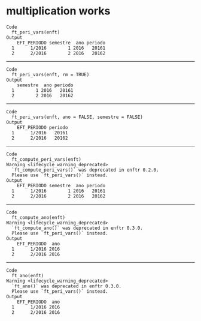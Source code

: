 # multiplication works

    Code
      ft_peri_vars(enft)
    Output
        EFT_PERIODO semestre  ano periodo
      1      1/2016        1 2016   20161
      2      2/2016        2 2016   20162

---

    Code
      ft_peri_vars(enft, rm = TRUE)
    Output
        semestre  ano periodo
      1        1 2016   20161
      2        2 2016   20162

---

    Code
      ft_peri_vars(enft, ano = FALSE, semestre = FALSE)
    Output
        EFT_PERIODO periodo
      1      1/2016   20161
      2      2/2016   20162

---

    Code
      ft_compute_peri_vars(enft)
    Warning <lifecycle_warning_deprecated>
      `ft_compute_peri_vars()` was deprecated in enftr 0.2.0.
      Please use `ft_peri_vars()` instead.
    Output
        EFT_PERIODO semestre  ano periodo
      1      1/2016        1 2016   20161
      2      2/2016        2 2016   20162

---

    Code
      ft_compute_ano(enft)
    Warning <lifecycle_warning_deprecated>
      `ft_compute_ano()` was deprecated in enftr 0.3.0.
      Please use `ft_peri_vars()` instead.
    Output
        EFT_PERIODO  ano
      1      1/2016 2016
      2      2/2016 2016

---

    Code
      ft_ano(enft)
    Warning <lifecycle_warning_deprecated>
      `ft_ano()` was deprecated in enftr 0.3.0.
      Please use `ft_peri_vars()` instead.
    Output
        EFT_PERIODO  ano
      1      1/2016 2016
      2      2/2016 2016

